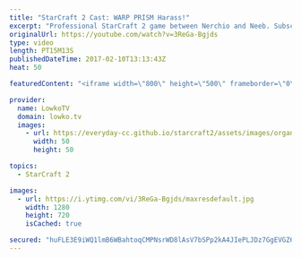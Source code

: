 ```yaml
---
title: "StarCraft 2 Cast: WARP PRISM Harass!"
excerpt: "Professional StarCraft 2 game between Nerchio and Neeb. Subscribe for more videos: http://lowko.tv/youtube More StarCraft 2 Casts: https://goo.gl/t6g7aW  In this Protoss versus Zerg Neeb is the one in charge for the majority of the game. While Nerchio sits back and tries to get a significant economy"
originalUrl: https://youtube.com/watch?v=3ReGa-Bgjds
type: video
length: PT15M13S
publishedDateTime: 2017-02-10T13:13:43Z
heat: 50

featuredContent: "<iframe width=\"800\" height=\"500\" frameborder=\"0\" src=\"https://www.youtube.com/embed/3ReGa-Bgjds\" allow=\"accelerometer; autoplay; encrypted-media; gyroscope; picture-in-picture\" allowfullscreen></iframe>"

provider:
  name: LowkoTV
  domain: lowko.tv
  images:
    - url: https://everyday-cc.github.io/starcraft2/assets/images/organizations/lowko.tv-50x50.jpg
      width: 50
      height: 50

topics:
  - StarCraft 2

images:
  - url: https://i.ytimg.com/vi/3ReGa-Bgjds/maxresdefault.jpg
    width: 1280
    height: 720
    isCached: true

secured: "huFLE3E9iWQ1lmB6WBahtoqCMPNsrWD8lAsV7bSPp2kA4JIePLJDz7GgEVGZ61uJhWbq/ZA2g7C+gQirwM8SQpSxsoLQ8Q4ekEvOx9wEBOYZZzasGGg/O5qKEkVeUnGZPEwJyKLsZamIZDuB+S5PaCAWZr2RfB4BtvRjkTTB49iiwn5QxZCwOTjMioHi2JEoMBXKWl7tbtCdIlMbcOwkA6GbKryUkauV0LkoD+Yt9GC8MFJvmFRU4f7ligTYqLfX/IRWcOHNQww77/fuqXq1YSDSAn3A03UGTzf5nssmrdwqAzL3jSe64bj+R8E4YyVWmmCzLXrBw+JRG7W48olWJYKE5eKZD9qhU3oN+IFtwYVDuzHb+rmgRjkNdzZbZCCEhOPro/FfZLoE25ILvJSJ3vkbe66nF8HDePnVPIEaYoo=;cgL25NFmdcu5CoKden43Cw=="
---
```


